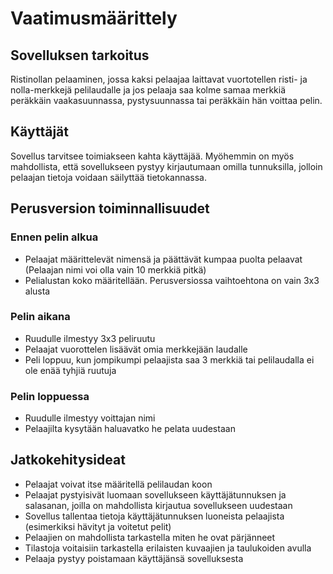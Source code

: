# Vaatimusmäärittely

## Sovelluksen tarkoitus

Ristinollan pelaaminen, jossa kaksi pelaajaa laittavat vuortotellen risti- ja nolla-merkkejä pelilaudalle ja jos pelaaja saa kolme samaa merkkiä peräkkäin vaakasuunnassa, pystysuunnassa tai peräkkäin hän voittaa pelin.

## Käyttäjät

Sovellus tarvitsee toimiakseen kahta käyttäjää. Myöhemmin on myös mahdollista, että sovellukseen pystyy kirjautumaan omilla tunnuksilla, jolloin pelaajan tietoja voidaan säilyttää tietokannassa.

## Perusversion toiminnallisuudet

### Ennen pelin alkua

- Pelaajat määrittelevät nimensä ja päättävät kumpaa puolta pelaavat (Pelaajan nimi voi olla vain 10 merkkiä pitkä)
- Pelialustan koko määritellään. Perusversiossa vaihtoehtona on vain 3x3 alusta

### Pelin aikana

- Ruudulle ilmestyy 3x3 peliruutu
- Pelaajat vuorottelen lisäävät omia merkkejään laudalle
- Peli loppuu, kun jompikumpi pelaajista saa 3 merkkiä tai pelilaudalla ei ole enää tyhjiä ruutuja

### Pelin loppuessa
- Ruudulle ilmestyy voittajan nimi
- Pelaajilta kysytään haluavatko he pelata uudestaan

## Jatkokehitysideat
- Pelaajat voivat itse määritellä pelilaudan koon
- Pelaajat pystyisivät luomaan sovellukseen käyttäjätunnuksen ja salasanan, joilla on mahdollista kirjautua sovellukseen uudestaan
- Sovellus tallentaa tietoja käyttäjätunnuksen luoneista pelaajista (esimerkiksi hävityt ja voitetut pelit)
- Pelaajien on mahdollista tarkastella miten he ovat pärjänneet 
 - Tilastoja voitaisiin tarkastella erilaisten kuvaajien ja taulukoiden avulla
- Pelaaja pystyy poistamaan käyttäjänsä sovelluksesta
